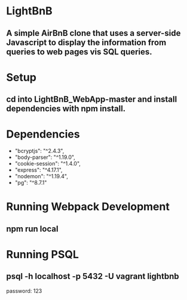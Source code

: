 # LightBnB

## A simple AirBnB clone that uses a server-side Javascript to display the information from queries to web pages vis SQL queries.

# Setup

## cd into LightBnB_WebApp-master and install dependencies with npm install.

# Dependencies

- "bcryptjs": "^2.4.3",
- "body-parser": "^1.19.0",
- "cookie-session": "^1.4.0",
- "express": "^4.17.1",
- "nodemon": "^1.19.4",
- "pg": "^8.7.1"

# Running Webpack Development

## npm run local

# Running PSQL

## psql -h localhost -p 5432 -U vagrant lightbnb

password: 123
